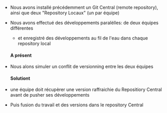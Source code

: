 - Nous avons installé précédemment un Git Central (remote repository),
  ainsi que deux "Repository Locaux" (un par équipe)
- Nous avons effectué des développements paralèlles: de deux équipes différentes
     * et enregistré des développements au fil de l'eau dans chaque repository local
   
   
   #### A présent
- Nous alons simuler un conflit de versionning entre les deux équipes
   #### Solutiont
- une équipe doit récupèrer une version raffraichie du Repositiory Central avant de pusher ses développements
- Puis fusion du travail et des versions dans le repository Central
